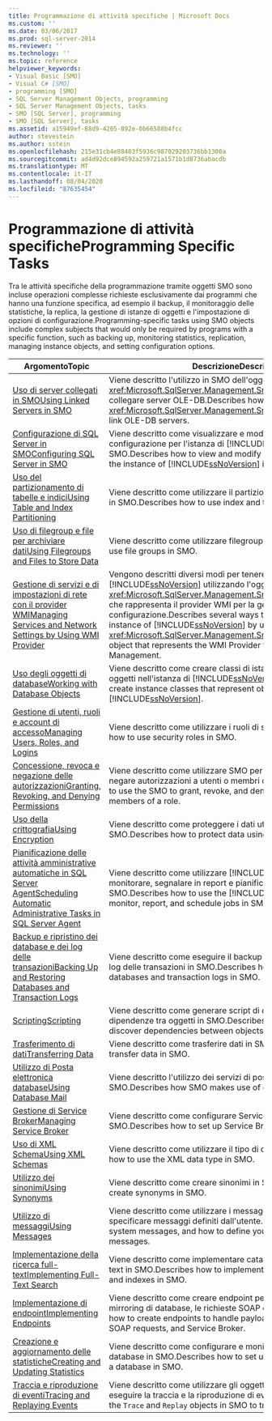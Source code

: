 ```yaml
---
title: Programmazione di attività specifiche | Microsoft Docs
ms.custom: ''
ms.date: 03/06/2017
ms.prod: sql-server-2014
ms.reviewer: ''
ms.technology: ''
ms.topic: reference
helpviewer_keywords:
- Visual Basic [SMO]
- Visual C# [SMO]
- programming [SMO]
- SQL Server Management Objects, programming
- SQL Server Management Objects, tasks
- SMO [SQL Server], programming
- SMO [SQL Server], tasks
ms.assetid: a15949ef-88d9-4205-892e-0b66588b4fcc
author: stevestein
ms.author: sstein
ms.openlocfilehash: 215e31cb4e88403f5936c987029203736bb1300a
ms.sourcegitcommit: ad4d92dce894592a259721a1571b1d8736abacdb
ms.translationtype: MT
ms.contentlocale: it-IT
ms.lasthandoff: 08/04/2020
ms.locfileid: "87635454"
---
```

# <a name="programming-specific-tasks"></a><span data-ttu-id="8c150-102">Programmazione di attività specifiche</span><span class="sxs-lookup"><span data-stu-id="8c150-102">Programming Specific Tasks</span></span>
  <span data-ttu-id="8c150-103">Tra le attività specifiche della programmazione tramite oggetti SMO sono incluse operazioni complesse richieste esclusivamente dai programmi che hanno una funzione specifica, ad esempio il backup, il monitoraggio delle statistiche, la replica, la gestione di istanze di oggetti e l'impostazione di opzioni di configurazione.</span><span class="sxs-lookup"><span data-stu-id="8c150-103">Programming-specific tasks using SMO objects include complex subjects that would only be required by programs with a specific function, such as backing up, monitoring statistics, replication, managing instance objects, and setting configuration options.</span></span>  
  
|<span data-ttu-id="8c150-104">Argomento</span><span class="sxs-lookup"><span data-stu-id="8c150-104">Topic</span></span>|<span data-ttu-id="8c150-105">Descrizione</span><span class="sxs-lookup"><span data-stu-id="8c150-105">Description</span></span>|  
|-----------|-----------------|  
|[<span data-ttu-id="8c150-106">Uso di server collegati in SMO</span><span class="sxs-lookup"><span data-stu-id="8c150-106">Using Linked Servers in SMO</span></span>](using-linked-servers-in-smo.md)|<span data-ttu-id="8c150-107">Viene descritto l'utilizzo in SMO dell'oggetto <xref:Microsoft.SqlServer.Management.Smo.LinkedServer> per collegare server OLE-DB.</span><span class="sxs-lookup"><span data-stu-id="8c150-107">Describes how SMO uses the <xref:Microsoft.SqlServer.Management.Smo.LinkedServer> object to link OLE-DB servers.</span></span>|  
|[<span data-ttu-id="8c150-108">Configurazione di SQL Server in SMO</span><span class="sxs-lookup"><span data-stu-id="8c150-108">Configuring SQL Server in SMO</span></span>](configuring-sql-server-in-smo.md)|<span data-ttu-id="8c150-109">Viene descritto come visualizzare e modificare le impostazioni di configurazione per l'istanza di [!INCLUDE[ssNoVersion](../../../includes/ssnoversion-md.md)] in SMO.</span><span class="sxs-lookup"><span data-stu-id="8c150-109">Describes how to view and modify configuration settings for the instance of [!INCLUDE[ssNoVersion](../../../includes/ssnoversion-md.md)] in SMO.</span></span>|  
|[<span data-ttu-id="8c150-110">Uso del partizionamento di tabelle e indici</span><span class="sxs-lookup"><span data-stu-id="8c150-110">Using Table and Index Partitioning</span></span>](using-table-and-index-partitioning.md)|<span data-ttu-id="8c150-111">Viene descritto come utilizzare il partizionamento di indici e tabelle in SMO.</span><span class="sxs-lookup"><span data-stu-id="8c150-111">Describes how to use index and table partitioning in SMO.</span></span>|  
|[<span data-ttu-id="8c150-112">Uso di filegroup e file per archiviare dati</span><span class="sxs-lookup"><span data-stu-id="8c150-112">Using Filegroups and Files to Store Data</span></span>](using-filegroups-and-files-to-store-data.md)|<span data-ttu-id="8c150-113">Viene descritto come utilizzare filegroup in SMO.</span><span class="sxs-lookup"><span data-stu-id="8c150-113">Describes how to use file groups in SMO.</span></span>|  
|[<span data-ttu-id="8c150-114">Gestione di servizi e di impostazioni di rete con il provider WMI</span><span class="sxs-lookup"><span data-stu-id="8c150-114">Managing Services and Network Settings by Using WMI Provider</span></span>](managing-services-and-network-settings-by-using-wmi-provider.md)|<span data-ttu-id="8c150-115">Vengono descritti diversi modi per tenere traccia dell'istanza di [!INCLUDE[ssNoVersion](../../../includes/ssnoversion-md.md)] utilizzando l'oggetto <xref:Microsoft.SqlServer.Management.Smo.Wmi.ManagedComputer> che rappresenta il provider WMI per la gestione della configurazione.</span><span class="sxs-lookup"><span data-stu-id="8c150-115">Describes several ways to keep track of the instance of [!INCLUDE[ssNoVersion](../../../includes/ssnoversion-md.md)] by using the <xref:Microsoft.SqlServer.Management.Smo.Wmi.ManagedComputer> object that represents the WMI Provider for Configuration Management.</span></span>|  
|[<span data-ttu-id="8c150-116">Uso degli oggetti di database</span><span class="sxs-lookup"><span data-stu-id="8c150-116">Working with Database Objects</span></span>](creating-altering-and-removing-database-objects.md)|<span data-ttu-id="8c150-117">Viene descritto come creare classi di istanze che rappresentano oggetti nell'istanza di [!INCLUDE[ssNoVersion](../../../includes/ssnoversion-md.md)].</span><span class="sxs-lookup"><span data-stu-id="8c150-117">Describes how to create instance classes that represent objects on the instance of [!INCLUDE[ssNoVersion](../../../includes/ssnoversion-md.md)].</span></span>|  
|[<span data-ttu-id="8c150-118">Gestione di utenti, ruoli e account di accesso</span><span class="sxs-lookup"><span data-stu-id="8c150-118">Managing Users, Roles, and Logins</span></span>](managing-users-roles-and-logins.md)|<span data-ttu-id="8c150-119">Viene descritto come utilizzare i ruoli di sicurezza in SMO.</span><span class="sxs-lookup"><span data-stu-id="8c150-119">Describes how to use security roles in SMO.</span></span>|  
|[<span data-ttu-id="8c150-120">Concessione, revoca e negazione delle autorizzazioni</span><span class="sxs-lookup"><span data-stu-id="8c150-120">Granting, Revoking, and Denying Permissions</span></span>](granting-revoking-and-denying-permissions.md)|<span data-ttu-id="8c150-121">Viene descritto come utilizzare SMO per concedere, revocare e negare autorizzazioni a utenti o membri di un ruolo.</span><span class="sxs-lookup"><span data-stu-id="8c150-121">Describes how to use the SMO to grant, revoke, and deny permissions to users or members of a role.</span></span>|  
|[<span data-ttu-id="8c150-122">Uso della crittografia</span><span class="sxs-lookup"><span data-stu-id="8c150-122">Using Encryption</span></span>](using-encryption.md)|<span data-ttu-id="8c150-123">Viene descritto come proteggere i dati utilizzando la crittografia in SMO.</span><span class="sxs-lookup"><span data-stu-id="8c150-123">Describes how to protect data using encryption in SMO.</span></span>|  
|[<span data-ttu-id="8c150-124">Pianificazione delle attività amministrative automatiche in SQL Server Agent</span><span class="sxs-lookup"><span data-stu-id="8c150-124">Scheduling Automatic Administrative Tasks in SQL Server Agent</span></span>](../../../ssms/agent/sql-server-agent.md)|<span data-ttu-id="8c150-125">Viene descritto come utilizzare [!INCLUDE[ssNoVersion](../../../includes/ssnoversion-md.md)] Agent per monitorare, segnalare in report e pianificare processi in SMO.</span><span class="sxs-lookup"><span data-stu-id="8c150-125">Describes how to use the [!INCLUDE[ssNoVersion](../../../includes/ssnoversion-md.md)] Agent to monitor, report, and schedule jobs in SMO.</span></span>|  
|[<span data-ttu-id="8c150-126">Backup e ripristino dei database e dei log delle transazioni</span><span class="sxs-lookup"><span data-stu-id="8c150-126">Backing Up and Restoring Databases and Transaction Logs</span></span>](backing-up-and-restoring-databases-and-transaction-logs.md)|<span data-ttu-id="8c150-127">Viene descritto come eseguire il backup e il ripristino di database e log delle transazioni in SMO.</span><span class="sxs-lookup"><span data-stu-id="8c150-127">Describes how to back up and restore databases and transaction logs in SMO.</span></span>|  
|[<span data-ttu-id="8c150-128">Scripting</span><span class="sxs-lookup"><span data-stu-id="8c150-128">Scripting</span></span>](scripting.md)|<span data-ttu-id="8c150-129">Viene descritto come generare script di oggetti e individuare dipendenze tra oggetti in SMO.</span><span class="sxs-lookup"><span data-stu-id="8c150-129">Describes how to script objects and discover dependencies between objects in SMO.</span></span>|  
|[<span data-ttu-id="8c150-130">Trasferimento di dati</span><span class="sxs-lookup"><span data-stu-id="8c150-130">Transferring Data</span></span>](transferring-data.md)|<span data-ttu-id="8c150-131">Viene descritto come trasferire dati in SMO.</span><span class="sxs-lookup"><span data-stu-id="8c150-131">Describes how to transfer data in SMO.</span></span>|  
|[<span data-ttu-id="8c150-132">Utilizzo di Posta elettronica database</span><span class="sxs-lookup"><span data-stu-id="8c150-132">Using Database Mail</span></span>](using-database-mail.md)|<span data-ttu-id="8c150-133">Viene descritto l'utilizzo dei servizi di posta elettronica da parte di SMO.</span><span class="sxs-lookup"><span data-stu-id="8c150-133">Describes how SMO makes use of e-mail services.</span></span>|  
|[<span data-ttu-id="8c150-134">Gestione di Service Broker</span><span class="sxs-lookup"><span data-stu-id="8c150-134">Managing Service Broker</span></span>](managing-service-broker.md)|<span data-ttu-id="8c150-135">Viene descritto come configurare Service Broker tramite SMO.</span><span class="sxs-lookup"><span data-stu-id="8c150-135">Describes how to set up Service Broker using SMO.</span></span>|  
|[<span data-ttu-id="8c150-136">Uso di XML Schema</span><span class="sxs-lookup"><span data-stu-id="8c150-136">Using XML Schemas</span></span>](using-xml-schemas.md)|<span data-ttu-id="8c150-137">Viene descritto come utilizzare il tipo di dati XML in SMO.</span><span class="sxs-lookup"><span data-stu-id="8c150-137">Describes how to use the XML data type in SMO.</span></span>|  
|[<span data-ttu-id="8c150-138">Utilizzo dei sinonimi</span><span class="sxs-lookup"><span data-stu-id="8c150-138">Using Synonyms</span></span>](using-synonyms.md)|<span data-ttu-id="8c150-139">Viene descritto come creare sinonimi in SMO.</span><span class="sxs-lookup"><span data-stu-id="8c150-139">Describes how to create synonyms in SMO.</span></span>|  
|[<span data-ttu-id="8c150-140">Utilizzo di messaggi</span><span class="sxs-lookup"><span data-stu-id="8c150-140">Using Messages</span></span>](using-messages.md)|<span data-ttu-id="8c150-141">Viene descritto come utilizzare i messaggi di sistema e come specificare messaggi definiti dall'utente.</span><span class="sxs-lookup"><span data-stu-id="8c150-141">Describes how to use system messages, and how to define your own user-defined messages.</span></span>|  
|[<span data-ttu-id="8c150-142">Implementazione della ricerca full-text</span><span class="sxs-lookup"><span data-stu-id="8c150-142">Implementing Full-Text Search</span></span>](implementing-full-text-search.md)|<span data-ttu-id="8c150-143">Viene descritto come implementare cataloghi e indici di ricerca full-text in SMO.</span><span class="sxs-lookup"><span data-stu-id="8c150-143">Describes how to implement full-text search catalogs and indexes in SMO.</span></span>|  
|[<span data-ttu-id="8c150-144">Implementazione di endpoint</span><span class="sxs-lookup"><span data-stu-id="8c150-144">Implementing Endpoints</span></span>](implementing-endpoints.md)|<span data-ttu-id="8c150-145">Viene descritto come creare endpoint per gestire payload per il mirroring di database, le richieste SOAP e Service Broker.</span><span class="sxs-lookup"><span data-stu-id="8c150-145">Describes how to create endpoints to handle payloads for Database Mirroring, SOAP requests, and Service Broker.</span></span>|  
|[<span data-ttu-id="8c150-146">Creazione e aggiornamento delle statistiche</span><span class="sxs-lookup"><span data-stu-id="8c150-146">Creating and Updating Statistics</span></span>](../../statistics/statistics.md)|<span data-ttu-id="8c150-147">Viene descritto come configurare e monitorare statistiche su un database in SMO.</span><span class="sxs-lookup"><span data-stu-id="8c150-147">Describes how to set up and monitor statistics on a database in SMO.</span></span>|  
|[<span data-ttu-id="8c150-148">Traccia e riproduzione di eventi</span><span class="sxs-lookup"><span data-stu-id="8c150-148">Tracing and Replaying Events</span></span>](tracing-and-replaying-events.md)|<span data-ttu-id="8c150-149">Viene descritto come utilizzare gli oggetti `Trace` e `Replay` in SMO per eseguire la traccia e la riproduzione di eventi.</span><span class="sxs-lookup"><span data-stu-id="8c150-149">Describes how to use the `Trace` and `Replay` objects in SMO to trace and replay events.</span></span>|  
  
  
